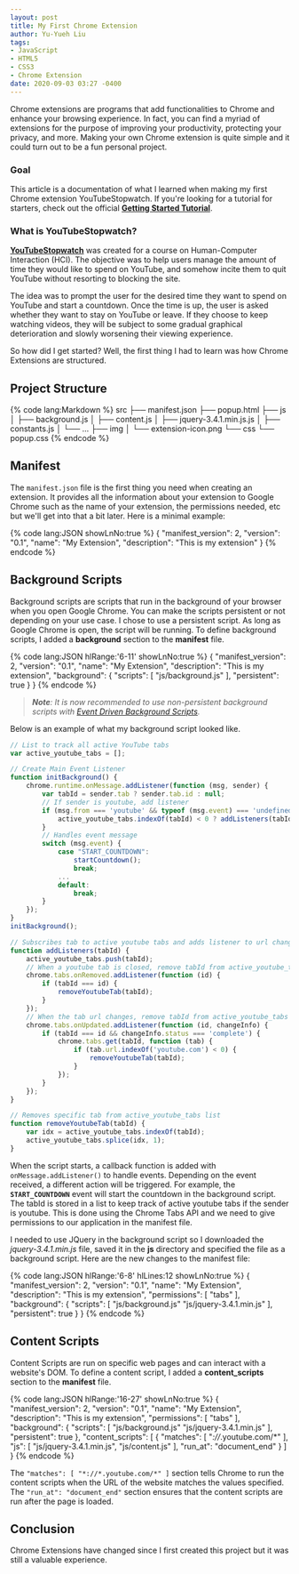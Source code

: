```yaml
---
layout: post
title: My First Chrome Extension
author: Yu-Yueh Liu
tags:
- JavaScript
- HTML5
- CSS3
- Chrome Extension
date: 2020-09-03 03:27 -0400
---
```

Chrome extensions are programs that add functionalities to Chrome and enhance your browsing experience. In fact, you can find a myriad of extensions for the purpose of improving your productivity, protecting your privacy, and more. Making your own Chrome extension is quite simple and it could turn out to be a fun personal project.

### Goal
This article is a documentation of what I learned when making my first Chrome extension YouTubeStopwatch. If you're looking for a tutorial for starters, check out the official **[Getting Started Tutorial][getting-started]**.



### What is YouTubeStopwatch?
**[YouTubeStopwatch][youtube-stop-watch]** was created for a course on Human-Computer Interaction (HCI). The objective was to help users manage the amount of time they would like to spend on YouTube, and somehow incite them to quit YouTube without resorting to blocking the site.

The idea was to prompt the user for the desired time they want to spend on YouTube and start a countdown. Once the time is up, the user is asked whether they want to stay on YouTube or leave. If they choose to keep watching videos, they will be subject to some gradual graphical deterioration and slowly worsening their viewing experience.

So how did I get started? Well, the first thing I had to learn was how Chrome Extensions are structured.

<!-- TODO: add ToC -->
## Project Structure

{% code lang:Markdown %}
src
├── manifest.json
├── popup.html
├── js
│   ├── background.js
│   ├── content.js
│   ├── jquery-3.4.1.min.js.js
│   ├── constants.js
│   └──  ...
├── img
│   └──  extension-icon.png
└── css
    └──  popup.css
{% endcode %}

## Manifest

The `manifest.json` file is the first thing you need when creating an extension. It provides all the information about your extension to Google Chrome such as the name of your extension, the permissions needed, etc but we'll get into that a bit later. Here is a minimal example:

{% code lang:JSON showLnNo:true %}
{
    "manifest_version": 2,
    "version": "0.1",
    "name": "My Extension",
    "description": "This is my extension"
}
{% endcode %}

## Background Scripts

Background scripts are scripts that run in the background of your browser when you open Google Chrome. You can make the scripts persistent or not depending on your use case. I chose to use a persistent script. As long as Google Chrome is open, the script will be running. To define background scripts, I added a **background** section to the **manifest** file. 

{% code lang:JSON hlRange:'6-11' showLnNo:true %}
{
    "manifest_version": 2,
    "version": "0.1",
    "name": "My Extension",
    "description": "This is my extension",
    "background": {
        "scripts": [
            "js/background.js"
        ],
        "persistent": true
    }
}
{% endcode %}

> _**Note**: It is now recommended to use non-persistent background scripts with [Event Driven Background Scripts][background-scripts]._

Below is an example of what my background script looked like.

```javascript
// List to track all active YouTube tabs
var active_youtube_tabs = [];

// Create Main Event Listener
function initBackground() {
    chrome.runtime.onMessage.addListener(function (msg, sender) {
        var tabId = sender.tab ? sender.tab.id : null;
        // If sender is youtube, add listener
        if (msg.from === 'youtube' && typeof (msg.event) === 'undefined') {
            active_youtube_tabs.indexOf(tabId) < 0 ? addListeners(tabId) : null;
        }
        // Handles event message
        switch (msg.event) {
            case "START_COUNTDOWN":
                startCountdown();
                break;
            ...
            default:
                break;
        }
    });
}
initBackground();

// Subscribes tab to active youtube tabs and adds listener to url changes
function addListeners(tabId) {
    active_youtube_tabs.push(tabId);
    // When a youtube tab is closed, remove tabId from active_youtube_tabs list
    chrome.tabs.onRemoved.addListener(function (id) {
        if (tabId === id) {
            removeYoutubeTab(tabId);
        }
    });
    // When the tab url changes, remove tabId from active_youtube_tabs if user is no longer on Youtube
    chrome.tabs.onUpdated.addListener(function (id, changeInfo) {
        if (tabId === id && changeInfo.status === 'complete') {
            chrome.tabs.get(tabId, function (tab) {
                if (tab.url.indexOf('youtube.com') < 0) {
                    removeYoutubeTab(tabId);
                }
            });
        }
    });
}

// Removes specific tab from active_youtube_tabs list
function removeYoutubeTab(tabId) {
    var idx = active_youtube_tabs.indexOf(tabId);
    active_youtube_tabs.splice(idx, 1);
}
```

When the script starts, a callback function is added with `onMessage.addListener()` to handle events. Depending on the event received, a different action will be triggered. For example, the **`START_COUNTDOWN`** event will start the countdown in the background script. The tabId is stored in a list to keep track of active youtube tabs if the sender is youtube. This is done using the Chrome Tabs API and we need to give permissions to our application in the manifest file.


I needed to use JQuery in the background script so I downloaded the *jquery-3.4.1.min.js* file, saved it in the **js** directory and specified the file as a background script. Here are the new changes to the manifest file:


{% code lang:JSON hlRange:'6-8' hlLines:12 showLnNo:true %}
{
    "manifest_version": 2,
    "version": "0.1",
    "name": "My Extension",
    "description": "This is my extension",
    "permissions": [
        "tabs"
    ],
    "background": {
        "scripts": [
            "js/background.js"
            "js/jquery-3.4.1.min.js"
        ],
        "persistent": true
    }
}
{% endcode %}


## Content Scripts

Content Scripts are run on specific web pages and can interact with a website's DOM. To define a content script, I added a **content_scripts** section to the **manifest** file.

{% code lang:JSON hlRange:'16-27' showLnNo:true %}
{
    "manifest_version": 2,
    "version": "0.1",
    "name": "My Extension",
    "description": "This is my extension",
    "permissions": [
        "tabs"
    ],
    "background": {
        "scripts": [
            "js/background.js"
            "js/jquery-3.4.1.min.js"
        ],
        "persistent": true
    },
    "content_scripts": [
        {
            "matches": [
                "*://*.youtube.com/*"
            ],
            "js": [
                "js/jquery-3.4.1.min.js",
                "js/content.js"
            ],
            "run_at": "document_end"
        }
    ]
}
{% endcode %}

The `"matches": [ "*://*.youtube.com/*" ]` section tells Chrome to run the content scripts when the URL of the website matches the values specified. The `"run_at": "document_end"` section ensures that the content scripts are run after the page is loaded.


<!-- ## Popup



## Web Resources



## Constants -->

## Conclusion

Chrome Extensions have changed since I first created this project but it was still a valuable experience.

[getting-started]: https://developer.chrome.com/extensions/getstarted
[youtube-stop-watch]: https://chrome.google.com/webstore/detail/youtubestopwatch/ibaejmohdpnppkglomilmholhndaobag
[background-scripts]: https://developer.chrome.com/extensions/background_migration